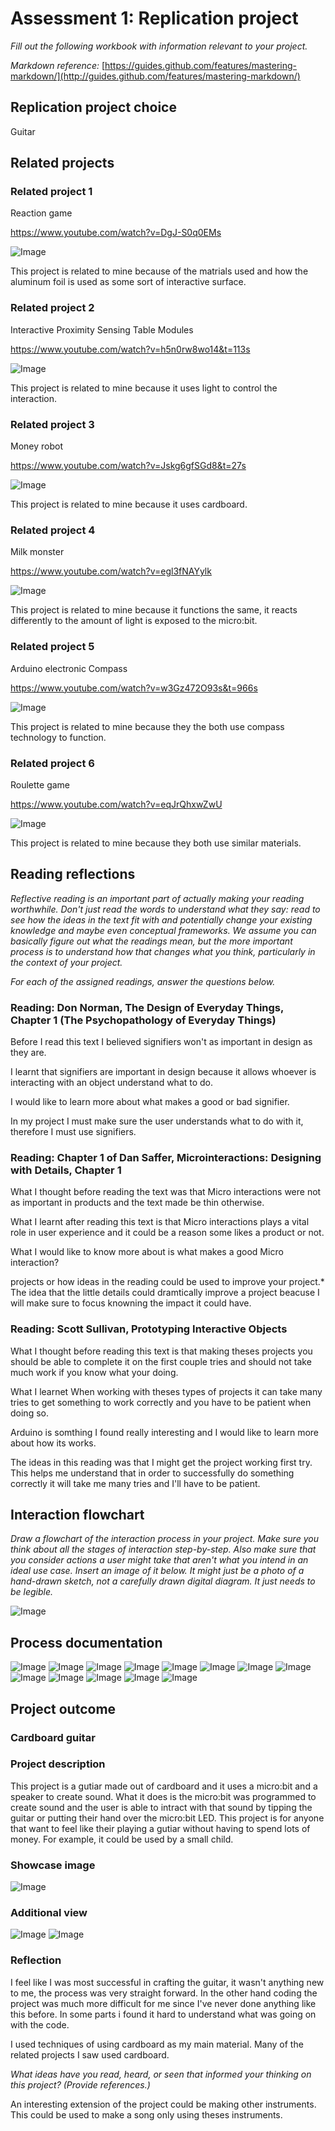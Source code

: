 # Assessment 1: Replication project

*Fill out the following workbook with information relevant to your project.*

*Markdown reference:* [https://guides.github.com/features/mastering-markdown/](http://guides.github.com/features/mastering-markdown/)

## Replication project choice ##
Guitar

## Related projects ##

### Related project 1 ###
Reaction game

https://www.youtube.com/watch?v=DgJ-S0q0EMs

![Image](Reactiongame.PNG)

This project is related to mine because of the matrials used and how the aluminum foil is used as some sort of interactive surface.

### Related project 2 ###
Interactive Proximity Sensing Table Modules

https://www.youtube.com/watch?v=h5n0rw8wo14&t=113s

![Image](Light.PNG)

This project is related to mine because it uses light to control the interaction.

### Related project 3 ###
Money robot

https://www.youtube.com/watch?v=Jskg6gfSGd8&t=27s

![Image](Moneyrobot.PNG)

This project is related to mine because it uses cardboard.

### Related project 4 ###
Milk monster

https://www.youtube.com/watch?v=egl3fNAYylk

![Image](Milkmonster.PNG)

This project is related to mine because it functions the same, it reacts differently to the amount of light is exposed to the micro:bit.

### Related project 5 ###
Arduino electronic Compass

https://www.youtube.com/watch?v=w3Gz472O93s&t=966s

![Image](Digitalcompass.PNG)

This project is related to mine because they the both use compass technology to function.

### Related project 6 ###
Roulette game

https://www.youtube.com/watch?v=eqJrQhxwZwU

![Image](Roulette.PNG)

This project is related to mine because they both use similar materials.

## Reading reflections ##
*Reflective reading is an important part of actually making your reading worthwhile. Don't just read the words to understand what they say: read to see how the ideas in the text fit with and potentially change your existing knowledge and maybe even conceptual frameworks. We assume you can basically figure out what the readings mean, but the more important process is to understand how that changes what you think, particularly in the context of your project.*

*For each of the assigned readings, answer the questions below.*

### Reading: Don Norman, The Design of Everyday Things, Chapter 1 (The Psychopathology of Everyday Things) ###

Before I read this text I believed signifiers won't as important in design as they are.

I learnt that signifiers are important in design because it allows whoever is interacting with an object understand what to do.

I would like to learn more about what makes a good or bad signifier.

In my project I must make sure the user understands what to do with it, therefore I must use signifiers.

### Reading: Chapter 1 of Dan Saffer, Microinteractions: Designing with Details, Chapter 1 ###

What I thought before reading the text was that Micro interactions were not as important in products and the text made be thin otherwise.

What I learnt after reading this text is that Micro interactions plays a vital role in user experience and it could be a reason some likes a product or not. 

What I would like to know more about is what makes a good Micro interaction?

projects or how ideas in the reading could be used to improve your project.*
The idea that the little details could dramtically improve a project beacuse I will make sure to focus knowning the impact it could have.

### Reading: Scott Sullivan, Prototyping Interactive Objects ###

What I thought before reading this text is that making theses projects you should be able to complete it on the first couple tries and should not take much work if you know what your doing.

What I learnet When working with theses types of projects it can take many tries to get something to work correctly and you have to be patient when doing so.

Arduino is somthing I found really interesting and I would like to learn more about how its works.

The ideas in this reading was that I might get the project working first try. This helps me understand that in order to successfully do something correctly it will take me many tries and I'll have to be patient.


## Interaction flowchart ##
*Draw a flowchart of the interaction process in your project. Make sure you think about all the stages of interaction step-by-step. Also make sure that you consider actions a user might take that aren't what you intend in an ideal use case. Insert an image of it below. It might just be a photo of a hand-drawn sketch, not a carefully drawn digital diagram. It just needs to be legible.*

![Image]()

## Process documentation

![Image](making1.jpg)
![Image](making2.jpg)
![Image](making3.jpg)
![Image](making4.jpg)
![Image](making5.jpg)
![Image](making6.jpg)
![Image](making7.jpg)
![Image](making8.jpg)
![Image](making9.jpg)
![Image](making10.jpg)
![Image](making11.jpg)
![Image](making12.jpg)
![Image](code.PNG)


## Project outcome ##

### Cardboard guitar ###

### Project description ###

This project is a gutiar made out of cardboard and it uses a micro:bit and a speaker to create sound. What it does is the micro:bit was programmed to create sound and the user is able to intract with that sound by tipping the guitar or putting their hand over the micro:bit LED. This project is for anyone that want to feel like their playing a gutiar without having to spend lots of money. For example, it could be used by a small child.

### Showcase image ###

![Image](Guitar1.jpg)

### Additional view ###

![Image](Guitar2.jpg)
![Image](Guitar3.jpg)

### Reflection ###

I feel like I was most successful in crafting the guitar, it wasn't anything new to me, the process was very straight forward. In the other hand coding the project was much more difficult for me since I've never done anything like this before. In some parts i found it hard to understand what  was going on with the code.

I used techniques of using cardboard as my main material. Many of the related projects I saw used cardboard. 

*What ideas have you read, heard, or seen that informed your thinking on this project? (Provide references.)*

An interesting extension of the project could be making other instruments. This could be used to make a song only using theses instruments. 
